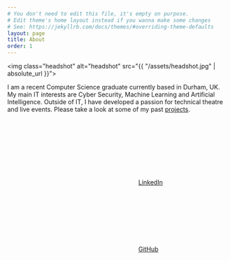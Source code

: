 ```yaml
---
# You don't need to edit this file, it's empty on purpose.
# Edit theme's home layout instead if you wanna make some changes
# See: https://jekyllrb.com/docs/themes/#overriding-theme-defaults
layout: page
title: About
order: 1
---
```


<img class="headshot" alt="headshot" src="{{ "/assets/headshot.jpg" | absolute_url }}">

I am a recent Computer Science graduate currently based in Durham, UK. My main IT interests are Cyber Security, Machine Learning and Artificial Intelligence. Outside of IT, I have developed a passion for technical theatre and live events. Please take a look at some of my past [projects](/projects).

<a href="https://www.linkedin.com/in/jonnybrowning"><svg class="svg-icon"><use xlink:href="/assets/minima-social-icons.svg#linkedin"></use></svg>LinkedIn</a>
<a href="https://github.com/browningjp"><svg class="svg-icon"><use xlink:href="/assets/minima-social-icons.svg#github"></use></svg>GitHub</a>

